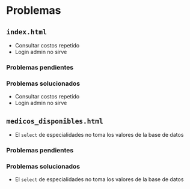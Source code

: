 # Problemas

## `index.html`

* Consultar costos repetido
* Login admin no sirve

### Problemas pendientes

### Problemas solucionados

* Consultar costos repetido
* Login admin no sirve

## `medicos_disponibles.html`

* El `select` de especialidades no toma los valores de la base de datos

### Problemas pendientes

### Problemas solucionados

* El `select` de especialidades no toma los valores de la base de datos

